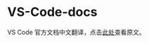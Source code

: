 <!--
 * @Author: haoluo
 * @Date: 2019-07-22 10:07:12
 * @LastEditors: haoluo
 * @LastEditTime: 2019-07-22 10:09:55
 * @Description: file content
 -->
# VS-Code-docs
VS Code 官方文档中文翻译，点击[此处](https://code.visualstudio.com/docs)查看原文。
